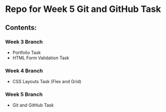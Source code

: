 # Repo for Week 5 Git and GitHub Task

## Contents:

### Week 3 Branch
- Portfolio Task
- HTML Form Validation Task

### Week 4 Branch
- CSS Layouts Task (Flex and Grid)

### Week 5 Branch
- Git and GitHub Task
